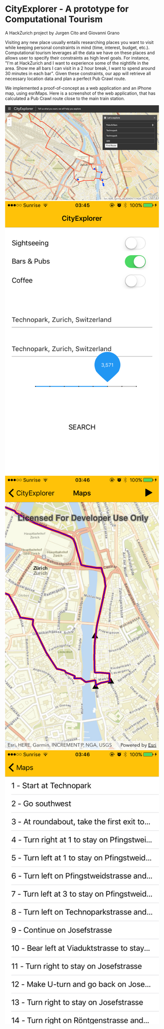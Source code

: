 # CityExplorer - A prototype for Computational Tourism
A HackZurich project by Jurgen Cito and Giovanni Grano

Visiting any new place usually entails researching places you want to visit while keeping personal constraints in mind (time, interest, budget, etc.).
 Computational tourism leverages all the data we have on these places and allows user to specify their constraints as high level goals. For instance, "I'm at HackZurich and I want to experience some of the nightlife in the area. Show me all bars I can visit in a 2 hour break, I want to spend around 30 minutes in each bar". Given these constraints, our app will retrieve all necessary location data and plan a perfect Pub Crawl route.

We implemented a proof-of-concept as a web application and an iPhone map, using esriMaps.
Here is a screenshot of the web application, that has calculated a Pub Crawl route close to the main train station.

![Alt text](screenshots/web.png?raw=true)
![Alt text](screenshots/ios_1.png?raw=true)
![Alt text](screenshots/ios_2.png?raw=true)
![Alt text](screenshots/ios_3.png?raw=true)



